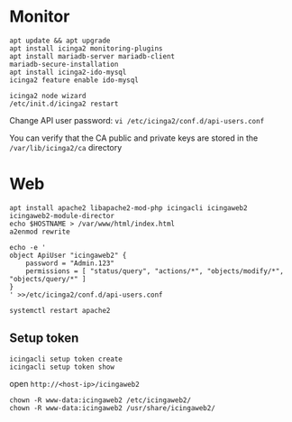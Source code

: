 # Monitor

```
apt update && apt upgrade
apt install icinga2 monitoring-plugins
apt install mariadb-server mariadb-client
mariadb-secure-installation
apt install icinga2-ido-mysql
icinga2 feature enable ido-mysql

icinga2 node wizard
/etc/init.d/icinga2 restart

```

Change API user password:
`vi /etc/icinga2/conf.d/api-users.conf`

You can verify that the CA public and private keys are stored in the `/var/lib/icinga2/ca` directory

# Web

```
apt install apache2 libapache2-mod-php icingacli icingaweb2 icingaweb2-module-director
echo $HOSTNAME > /var/www/html/index.html
a2enmod rewrite

echo -e '
object ApiUser "icingaweb2" {
    password = "Admin.123"
    permissions = [ "status/query", "actions/*", "objects/modify/*", "objects/query/*" ]
}
' >>/etc/icinga2/conf.d/api-users.conf

systemctl restart apache2
```

## Setup token

```
icingacli setup token create
icingacli setup token show
```

open `http://<host-ip>/icingaweb2`

```
chown -R www-data:icingaweb2 /etc/icingaweb2/
chown -R www-data:icingaweb2 /usr/share/icingaweb2/

```


